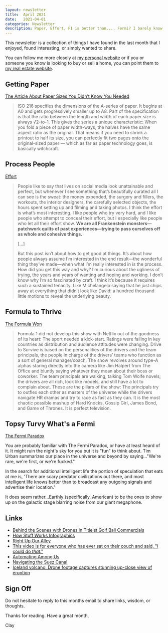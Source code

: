 ```yaml
---
layout: newsletter
title:  April 2021
date:   2021-04-01
categories: Newsletter
description: Paper, Effort, F1 is better than..., Fermi? I barely know her, drive a boat, why you aren't an athlete, volcanos, and flying along side golf balls.
---
```


This newsletter is a collection of things I have found in the last month that I enjoyed, found interesting, or simply wanted to share.

You can follow me more closely at [my personal website](http://claycarson.net "Personal Website") or if you or someone you know is looking to buy or sell a home, you can point them to [my real estate website](http://claycarson.com "Business Website ").

## Getting Paper

[The Article About Paper Sizes You Didn’t Know You Needed](https://modus.medium.com/a4-vs-letter-why-size-matters-5477a647b1c2)

> ISO 216 specifies the dimensions of the A-series of paper. It begins at A0 and gets progressively smaller up to A8. Part of the specification is that the ratio between the length and width of each paper size is always √2-to-1. This gives the series a unique characteristic: When you fold a piece of paper width-ways, the halves have the same aspect ratio as the original. That means if you need to shrink a printout to half its size, you can perfectly fit two pages onto the original-sized paper — which as far as paper technology goes, is basically witchcraft.

## Process People

[Effort](https://ava.substack.com/p/effort)

> People like to say that lives on social media look unattainable and perfect, but whenever I see something that’s beautifully curated all I can see is the sweat: the money expended, the surgery and fillers, the workouts, the interior designers, the carefully selected objects, the hours spent setting up and filming and taking photos. I think the effort is what’s most interesting. I like people who try very hard, and I like people who attempt to conceal their effort, but I especially like people who let all their effort show. **We are all Frankenstein monsters—patchwork quilts of past experiences—trying to pass ourselves off as whole and cohesive things.**
>
>[…]
>
> But this post isn’t about how to get good at things. It’s about how people always assume I’m interested in the end result—the wonderful thing they’ve made—when what I’m really interested in is the process. How did you get this way and why? I’m curious about the ugliness of trying, the years and years of wanting and hoping and working. I don’t know why I’m so fascinated by craft. I think it’s because it requires such a sustained tenacity. Like Michelangelo saying that he just chips away at everything that didn’t look like David: a hundred thousand little motions to reveal the underlying beauty.

## Formula to Thrive

[The Formula Won](https://www.theringer.com/tv/2021/3/25/22349711/formula-1-drive-to-survive-netflix-sports-documentary)

> Formula 1 did not develop this show with Netflix out of the goodness of its heart: The sport needed a kick-start. Ratings were falling in key countries as distribution and audience attitudes were changing. Drive to Survive is based on the personalities of the drivers and the team principals, the people in charge of the drivers’ teams who function as a sort of general manager/coach. The show revolves around type-A alphas staring directly into the camera like Jim Halpert from The Office and bluntly saying whatever they mean about their boss or coworker. The team principals are walking, talking Tom Wolfe novels; the drivers are all rich, look like models, and still have a lot to complain about. These are the pillars of the show: The principals try to outflex each other as masters of the universe while the drivers navigate HR dramas and try to race as fast as they can. It is the most chaotic possible mashup of Hard Knocks, Gossip Girl, James Bond, and Game of Thrones. It is perfect television.

## Topsy Turvy What's a Fermi

[The Fermi Paradox](https://waitbutwhy.com/2014/05/fermi-paradox.html)

You are probably familiar with The Fermi Paradox, or have at least heard of it. It might ruin the night's sky for you but it is "fun" to think about. Tim Urban summarizes our place in the universe and beyond by saying..."We're rare, we're first, or we're fucked."

In the search for additional intelligent life the portion of speculation that eats at me is, 'There are scary predator civilizations out there, and most intelligent life knows better than to broadcast any outgoing signals and advertise their location.' 

It does seem rather...Earthly (specifically, American) to be the ones to show up on the galactic stage blarring noise from our giant megaphone.

## Links

- [Behind the Scenes with Drones in Titleist Golf Ball Commercials](https://www.youtube.com/watch?v=rvKCXD2-TfY&feature=youtu.be)
- [How Stuff Works Infographics](https://animagraffs.com)
- [Right Up Our Alley](https://youtu.be/VgS54fqKxf0)
- [This video is for everyone who has ever sat on their couch and said, "I could do *that*."](https://streamable.com/y0lyc7)
- [Automating Among Us](https://www.robinglauser.ch/blog/2021/02/16/using-python-and-lobe-to-automate-among-us-tasks/)
- [Navigating the Suez Canal](https://www.cnn.com/interactive/2021/03/cnnix-steership/)
- [Iceland volcano: Drone footage captures stunning up-close view of eruption](https://www.youtube.com/watch?v=b9Hq6bTBF2A)

## Sign Off

Do not hesitate to reply to this months email to share links, wisdom, or thoughts.

Thanks for reading. Have a great month,

Clay